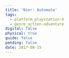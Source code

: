 ```yaml
---
title: 'Nier: Automata'
tags:
  - platform_playstation-4
  - genre_action-adventure
digital: false
physical: true
guide: false
pending: false
date: 2017-08-15
---
```

